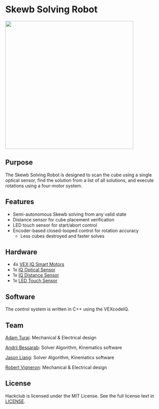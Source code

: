 # Skewb Solving Robot

<img src="https://hc-cdn.hel1.your-objectstorage.com/s/v3/863834e530550cf2c99fef21fbae26d638773245_image.png" width="400" />

## Purpose

The Skewb Solving Robot is designed to scan the cube using a single optical sensor, find the solution from a list of all solutions, and execute rotations using a four-motor system.

## Features

- Semi-autonomous Skewb solving from any valid state
- Distance sensor for cube placement verification
- LED touch sensor for start/abort control
- Encoder-based closed-looped control for rotation accuracy
    - Less cubes destroyed and faster solves

## Hardware

- 4x [VEX IQ Smart Motors](https://www.vexrobotics.com/228-2560.html)
- 1x [IQ Optical Sensor](https://www.vexrobotics.com/228-7082.html)
- 1x [IQ Distance Sensor](https://www.vexrobotics.com/228-7106.html)
- 1x [LED Touch Sensor](https://www.vexrobotics.com/228-3010.html)

## Software

The control system is written in C++ using the VEXcodeIQ.

## Team

[Adam Turaj](https://github.com/AdamTuraj): Mechanical & Electrical design

[Andrii Bessarab](https://github.com/andriibessarab): Solver Algorithm, Kinematics software 

[Jason Liang](https://github.com/JasonLiang12321): Solver Algorithm, Kinematics software

[Robert Vigneron](https://github.com/robertvign): Mechanical & Electrical design

## License

Hackclub is licensed under the MIT License. See the full license text in [LICENSE](LICENSE).
